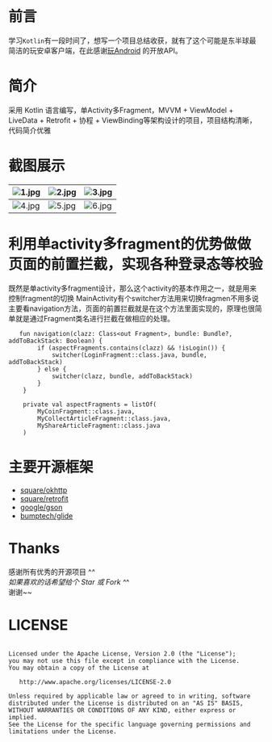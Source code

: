 # 前言
学习```Kotlin```有一段时间了，想写一个项目总结收获，就有了这个可能是东半球最简洁的玩安卓客户端，在此感谢[玩Android](https://www.wanandroid.com/) 的开放API。
# 简介
采用 Kotlin 语言编写，单Activity多Fragment，MVVM + ViewModel + LiveData + Retrofit + 协程 + ViewBinding等架构设计的项目，项目结构清晰，代码简介优雅
# 截图展示
| ![1.jpg](https://gitee.com/zhao.git/FragmentProject/raw/master/screenshot/Screenshot_1621158973.png) | ![2.jpg](https://gitee.com/zhao.git/FragmentProject/raw/master/screenshot/Screenshot_1621155363.png) | ![3.jpg](https://gitee.com/zhao.git/FragmentProject/raw/master/screenshot/Screenshot_1621155387.png) |
| ------------------------------------------------------------ | ------------------------------------------------------------ | ------------------------------------------------------------ |
| ![4.jpg](https://gitee.com/zhao.git/FragmentProject/raw/master/screenshot/Screenshot_1621155408.png) | ![5.jpg](https://gitee.com/zhao.git/FragmentProject/raw/master/screenshot/Screenshot_1621155418.png) | ![6.jpg](https://gitee.com/zhao.git/FragmentProject/raw/master/screenshot/Screenshot_1621155439.png) |
# 利用单activity多fragment的优势做做页面的前置拦截，实现各种登录态等校验
既然是单activity多fragment设计，那么这个activity的基本作用之一，就是用来控制fragment的切换
MainActivity有个switcher方法用来切换fragmen不用多说
主要看navigation方法，页面的前置拦截就是在这个方法里面实现的，原理也很简单就是通过Fragment类名进行拦截在做相应的处理。
```
   fun navigation(clazz: Class<out Fragment>, bundle: Bundle?, addToBackStack: Boolean) {
        if (aspectFragments.contains(clazz) && !isLogin()) {
            switcher(LoginFragment::class.java, bundle, addToBackStack)
        } else {
            switcher(clazz, bundle, addToBackStack)
        }
    }

    private val aspectFragments = listOf(
        MyCoinFragment::class.java,
        MyCollectArticleFragment::class.java,
        MyShareArticleFragment::class.java
    )
```
# 主要开源框架
- [square/okhttp](https://github.com/square/okhttp)
- [square/retrofit](https://github.com/square/retrofit)
- [google/gson](https://github.com/google/gson)
- [bumptech/glide](https://github.com/bumptech/glide)
# Thanks
  感谢所有优秀的开源项目 ^_^   
  如果喜欢的话希望给个 Star 或 Fork ^_^  
  谢谢~~  
# LICENSE
```

Licensed under the Apache License, Version 2.0 (the "License");
you may not use this file except in compliance with the License.
You may obtain a copy of the License at

   http://www.apache.org/licenses/LICENSE-2.0

Unless required by applicable law or agreed to in writing, software
distributed under the License is distributed on an "AS IS" BASIS,
WITHOUT WARRANTIES OR CONDITIONS OF ANY KIND, either express or implied.
See the License for the specific language governing permissions and
limitations under the License.
```
